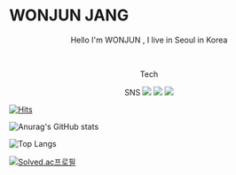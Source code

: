  # WONJUN JANG

  
 <p align="center"> Hello I'm WONJUN , I live in Seoul in Korea </p> <br>  

<p align="center"> Tech

 
<p align="center">SNS <a href="https://www.instagram.com/wonjun_gg/">  
  <img src="https://img.shields.io/badge/Instagram-pink?style=social&logo=INSTAGRAM&logoColor=E4405F"/></a>
<a href="https://problem-child.tistory.com/">
<img src="https://img.shields.io/badge/TIBLOG-Yellow?style=social&logo=TISTORY&LogoColor=09B3AF"/></a>
<a href="https://blog.naver.com/juniel1299">
<img src="https://img.shields.io/badge/NaverBlog-Green?style=social&logo=Naver&LogoColor=03C75A"/></a></p>
                                                                                                           

  [![Hits](https://hits.seeyoufarm.com/api/count/incr/badge.svg?url=https%3A%2F%2Fgithub.com%2Fjuniel1299&count_bg=%23E72727&title_bg=%233D88DB&icon=&icon_color=%23E7E7E7&title=hits&edge_flat=false)](https://hits.seeyoufarm.com)
  
  ![Anurag's GitHub stats](https://github-readme-stats.vercel.app/api?username=juniel1299&show_icons=true&theme=holi)
  
  ![Top Langs](https://github-readme-stats.vercel.app/api/top-langs/?username=juniel1299&layout=compact)

[![Solved.ac프로필](http://mazassumnida.wtf/api/v2/generate_badge?boj=juniel1299)](https://solved.ac/juniel1299)
  
